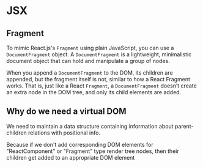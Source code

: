 # JSX

## Fragment

To mimic React.js's `Fragment` using plain JavaScript, you can use a `DocumentFragment` object. A `DocumentFragment` is a lightweight, minimalistic document object that can hold and manipulate a group of nodes.

When you append a `DocumentFragment` to the DOM, its children are appended, but the fragment itself is not, similar to how a React Fragment works. That is, just like a React `Fragment`, a `DocumentFragment` doesn’t create an extra node in the DOM tree, and only its child elements are added.

## Why do we need a virtual DOM

We need to maintain a data structure containing information about parent-children relations with positional info.

Because if we don't add corresponding DOM elements for "ReactComponent" or "Fragment" type render tree nodes, then their children get added to an appropriate DOM element
